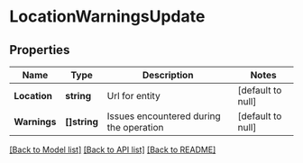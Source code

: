 # LocationWarningsUpdate

## Properties
Name | Type | Description | Notes
------------ | ------------- | ------------- | -------------
**Location** | **string** | Url for entity | [default to null]
**Warnings** | **[]string** | Issues encountered during the operation | [default to null]

[[Back to Model list]](../README.md#documentation-for-models) [[Back to API list]](../README.md#documentation-for-api-endpoints) [[Back to README]](../README.md)


